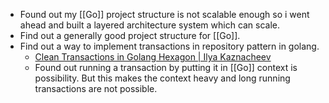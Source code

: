 - Found out my [[Go]] project structure is not scalable enough so i went ahead and built a layered architecture system which can scale.
- Find out a generally good project structure for [[Go]].
- Find out a way to implement transactions in repository pattern in golang.
	- [Clean Transactions in Golang Hexagon | Ilya Kaznacheev](https://www.kaznacheev.me/posts/en/clean-transactions-in-hexagon/)
	- Found out running a transaction by putting it in [[Go]] context is possibility. But this makes the context heavy and long running transactions are not possible.